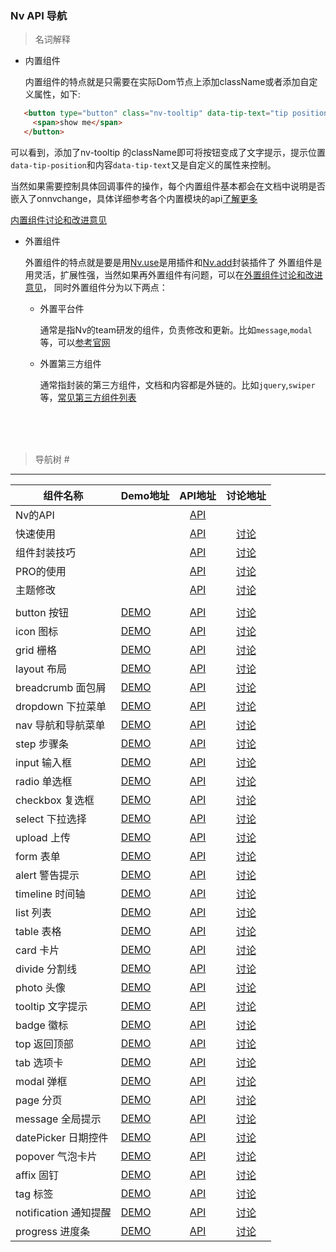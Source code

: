 ### Nv API 导航

> 名词解释

+ 内置组件

   内置组件的特点就是只需要在实际Dom节点上添加className或者添加自定义属性，如下:
   
```html
   <button type="button" class="nv-tooltip" data-tip-text="tip position tl" data-ip-position="tl">
     <span>show me</span>
   </button>
```

   可以看到，添加了nv-tooltip 的className即可将按钮变成了文字提示，提示位置`data-tip-position`和内容`data-tip-text`又是自定义的属性来控制。
   
   当然如果需要控制具体回调事件的操作，每个内置组件基本都会在文档中说明是否嵌入了onnvchange，具体详细参考各个内置模块的api[了解更多](http://nv.jd.com)
   
   [内置组件讨论和改进意见](//github.com/Nv-js/Nv-source/issues/36)
   
   

+ 外置组件

   外置组件的特点就是要是用[Nv.use](//github.com/Nv-js/Nv-engine/blob/master/docs/API.md#user-content-use)是用插件和[Nv.add](://github.com/Nv-js/Nv-engine/blob/master/docs/API.md#user-content-add )封装插件了
   外置组件是用灵活，扩展性强，当然如果再外置组件有问题，可以在[外置组件讨论和改进意见](//github.com/Nv-js/Nv-source/issues/37)，
   同时外置组件分为以下两点：
  
  * 外置平台件 
  
    通常是指Nv的team研发的组件，负责修改和更新。比如`message`,`modal`等，可以[参考官网](http://nv.jd.com)
  
  * 外置第三方组件
  
    通常指封装的第三方组件，文档和内容都是外链的。比如`jquery`,`swiper`等，[常见第三方组件列表](otherPlugins.md)
  
   <br/> 
   <br/>
   <br/>


> 导航树 <span id="guide">#</span>

---

| 组件名称     | Demo地址   |  API地址  |  讨论地址  |
| --------    | :----- | :----:  | :----:  |
| Nv的API  |    | [API](//github.com/Nv-js/Nv-engine/blob/master/docs/API.md)    |  |
| 快速使用  |    | [API](//github.com/Nv-js/Nv-engine/blob/master/docs/quick.md)    | [讨论](//github.com/Nv-js/Nv-engine/issues/3) |
| 组件封装技巧  |    | [API](//github.com/Nv-js/Nv-engine/blob/master/docs/API.md#user-content-add)    | [讨论](//github.com/Nv-js/Nv-engine/issues/5) |
| PRO的使用  |    | [API](//github.com/Nv-js/Nv-pro)    | [讨论](//github.com/Nv-js/Nv-pro/issues) |
| 主题修改  |    | [API](theme.md)    | [讨论](//github.com/Nv-js/Nv-source/issues/38) |
|   |    |    |  |
| button 按钮  | [DEMO](http://www.nv-js.com/api?type=buttons)   | [API](./inner/button.md)    | [讨论](//github.com/Nv-js/Nv-source/issues/2) |
| icon 图标  | [DEMO](http://www.nv-js.com/api?type=icons)   | [API](./inner/icon.md)    | [讨论](//github.com/Nv-js/Nv-source/issues/3) |
| grid 栅格  | [DEMO](http://www.nv-js.com/api?type=grid)   | [API](./inner/grid.md)    | [讨论](//github.com/Nv-js/Nv-source/issues/4) |
| layout 布局  | [DEMO](http://www.nv-js.com/api?type=layout)   | [API](./inner/layout.md)    | [讨论](//github.com/Nv-js/Nv-source/issues/5) |
| breadcrumb 面包屑  | [DEMO](http://www.nv-js.com/api?type=breadcrumb)   | [API](./inner/breadcrumb.md)    | [讨论](//github.com/Nv-js/Nv-source/issues/6) |
| dropdown 下拉菜单  | [DEMO](http://www.nv-js.com/api?type=dropdown)   | [API](./inner/dropdown.md)    | [讨论](//github.com/Nv-js/Nv-source/issues/7) |
| nav 导航和导航菜单  | [DEMO](http://www.nv-js.com/api?type=nav)   | [API](./inner/nav.md)    | [讨论](//github.com/Nv-js/Nv-source/issues/8) |
| step 步骤条  | [DEMO](http://www.nv-js.com/api?type=step)   | [API](./inner/step.md)    | [讨论](//github.com/Nv-js/Nv-source/issues/9) |
| input 输入框  | [DEMO](http://www.nv-js.com/api?type=input)   | [API](./inner/input.md)    | [讨论](//github.com/Nv-js/Nv-source/issues/10) |
| radio 单选框  | [DEMO](http://www.nv-js.com/api?type=radio)   | [API](./inner/radio.md)    | [讨论](//github.com/Nv-js/Nv-source/issues/11) |
| checkbox 复选框  | [DEMO](http://www.nv-js.com/api?type=checkbox)   | [API](./inner/checkbox.md)    | [讨论](//github.com/Nv-js/Nv-source/issues/12) |
| select 下拉选择  | [DEMO](http://www.nv-js.com/api?type=select)   | [API](./inner/select.md)    | [讨论](//github.com/Nv-js/Nv-source/issues/13) |
| upload 上传  | [DEMO](http://www.nv-js.com/api?type=upload)   | [API](./inner/upload.md)    | [讨论](//github.com/Nv-js/Nv-source/issues/14) |
| form 表单  | [DEMO](http://www.nv-js.com/api?type=form)   | [API](./inner/form.md)    | [讨论](//github.com/Nv-js/Nv-source/issues/15) |
| alert 警告提示  | [DEMO](http://www.nv-js.com/api?type=alert)   | [API](./inner/alert.md)    | [讨论](//github.com/Nv-js/Nv-source/issues/16) |
| timeline 时间轴  | [DEMO](http://www.nv-js.com/api?type=timeline)   | [API](./inner/timeline.md)    | [讨论](//github.com/Nv-js/Nv-source/issues/17) |
| list 列表  | [DEMO](http://www.nv-js.com/api?type=list)   | [API](./inner/list.md)    | [讨论](//github.com/Nv-js/Nv-source/issues/18) |
| table 表格  | [DEMO](http://www.nv-js.com/api?type=table)   | [API](./inner/table.md)    | [讨论](//github.com/Nv-js/Nv-source/issues/19) |
| card 卡片  | [DEMO](http://www.nv-js.com/api?type=card)   | [API](./inner/card.md)    | [讨论](//github.com/Nv-js/Nv-source/issues/20) |
| divide 分割线  | [DEMO](http://www.nv-js.com/api?type=divide)   | [API](./inner/divide.md)    | [讨论](//github.com/Nv-js/Nv-source/issues/21) |
| photo 头像  | [DEMO](http://www.nv-js.com/api?type=photo)   | [API](./inner/photo.md)    | [讨论](//github.com/Nv-js/Nv-source/issues/22) |
| tooltip 文字提示  | [DEMO](http://www.nv-js.com/api?type=tip)   | [API](./inner/tooltip.md)    | [讨论](//github.com/Nv-js/Nv-source/issues/23) |
| badge 徽标  | [DEMO](http://www.nv-js.com/api?type=badge)   | [API](./inner/badge.md)    | [讨论](//github.com/Nv-js/Nv-source/issues/24) |
| top 返回顶部  | [DEMO](http://www.nv-js.com/api?type=top)   | [API](./inner/top.md)    | [讨论](//github.com/Nv-js/Nv-source/issues/25) |
| tab 选项卡  | [DEMO](http://www.nv-js.com/api?type=tabs)   | [API](./out/tab.md)    | [讨论](//github.com/Nv-js/Nv-source/issues/26) |
| modal 弹框  | [DEMO](http://www.nv-js.com/api?type=modal)   | [API](./out/modal.md)    | [讨论](//github.com/Nv-js/Nv-source/issues/27) |
| page 分页  | [DEMO](http://www.nv-js.com/api?type=page)   | [API](./out/page.md)    | [讨论](//github.com/Nv-js/Nv-source/issues/28) |
| message 全局提示  | [DEMO](http://www.nv-js.com/api?type=message)   | [API](./out/message.md)    | [讨论](//github.com/Nv-js/Nv-source/issues/29) |
| datePicker 日期控件  | [DEMO](http://www.nv-js.com/api?type=datePicker)   | [API](./out/datePicker.md)    | [讨论](//github.com/Nv-js/Nv-source/issues/30) |
| popover 气泡卡片  | [DEMO](http://www.nv-js.com/api?type=popover)   | [API](./out/popover.md)    | [讨论](//github.com/Nv-js/Nv-source/issues/31) |
| affix 固钉  | [DEMO](http://www.nv-js.com/api?type=affix)   | [API](./out/affix.md)    | [讨论](//github.com/Nv-js/Nv-source/issues/32) |
| tag 标签  | [DEMO](http://www.nv-js.com/api?type=tag)   | [API](./out/tag.md)    | [讨论](//github.com/Nv-js/Nv-source/issues/33) |
| notification 通知提醒  | [DEMO](http://www.nv-js.com/api?type=notification)   | [API](./out/notification.md)    | [讨论](//github.com/Nv-js/Nv-source/issues/34) |
| progress 进度条  | [DEMO](http://www.nv-js.com/api?type=progress)   | [API](./out/progress.md)    | [讨论](//github.com/Nv-js/Nv-source/issues/35) |